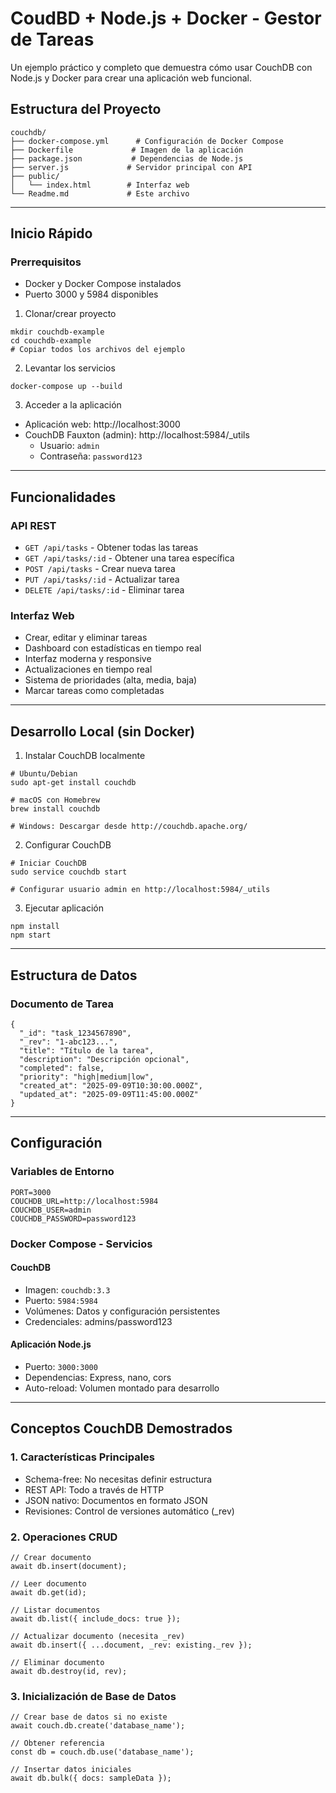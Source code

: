 # CoudBD + Node.js + Docker - Gestor de Tareas
Un ejemplo práctico y completo que demuestra cómo usar CouchDB con Node.js y Docker para crear una aplicación web funcional.

## Estructura del Proyecto
```
couchdb/
├── docker-compose.yml      # Configuración de Docker Compose
├── Dockerfile             # Imagen de la aplicación
├── package.json           # Dependencias de Node.js
├── server.js             # Servidor principal con API
├── public/
│   └── index.html        # Interfaz web
└── Readme.md             # Este archivo
```

---

## Inicio Rápido

### Prerrequisitos
- Docker y Docker Compose instalados
- Puerto 3000 y 5984 disponibles

1. Clonar/crear proyecto
```
mkdir couchdb-example
cd couchdb-example
# Copiar todos los archivos del ejemplo
```
2. Levantar los servicios
```
docker-compose up --build
```
3. Acceder a la aplicación
- Aplicación web: http://localhost:3000
- CouchDB Fauxton (admin): http://localhost:5984/_utils
  - Usuario: `admin`
  - Contraseña: `password123`

---

## Funcionalidades
### API REST
- `GET /api/tasks` - Obtener todas las tareas
- `GET /api/tasks/:id` - Obtener una tarea específica
- `POST /api/tasks` - Crear nueva tarea
- `PUT /api/tasks/:id` - Actualizar tarea
- `DELETE /api/tasks/:id` - Eliminar tarea

### Interfaz Web
- Crear, editar y eliminar tareas
- Dashboard con estadísticas en tiempo real
- Interfaz moderna y responsive
- Actualizaciones en tiempo real
- Sistema de prioridades (alta, media, baja)
- Marcar tareas como completadas

---

## Desarrollo Local (sin Docker)
1. Instalar CouchDB localmente
```
# Ubuntu/Debian
sudo apt-get install couchdb

# macOS con Homebrew
brew install couchdb

# Windows: Descargar desde http://couchdb.apache.org/
```

2. Configurar CouchDB
```
# Iniciar CouchDB
sudo service couchdb start

# Configurar usuario admin en http://localhost:5984/_utils
```

3. Ejecutar aplicación
```
npm install
npm start
```

---

## Estructura de Datos

### Documento de Tarea
```
{
  "_id": "task_1234567890",
  "_rev": "1-abc123...",
  "title": "Título de la tarea",
  "description": "Descripción opcional",
  "completed": false,
  "priority": "high|medium|low",
  "created_at": "2025-09-09T10:30:00.000Z",
  "updated_at": "2025-09-09T11:45:00.000Z"
}
```

---

## Configuración

### Variables de Entorno
```
PORT=3000
COUCHDB_URL=http://localhost:5984
COUCHDB_USER=admin
COUCHDB_PASSWORD=password123
```

### Docker Compose - Servicios

#### CouchDB
- Imagen: `couchdb:3.3`
- Puerto: `5984:5984`
- Volúmenes: Datos y configuración persistentes
- Credenciales: admins/password123

#### Aplicación Node.js
- Puerto: `3000:3000`
- Dependencias: Express, nano, cors
- Auto-reload: Volumen montado para desarrollo

---

## Conceptos CouchDB Demostrados
### 1. Características Principales
- Schema-free: No necesitas definir estructura
- REST API: Todo a través de HTTP
- JSON nativo: Documentos en formato JSON
- Revisiones: Control de versiones automático (_rev)

### 2. Operaciones CRUD
```
// Crear documento
await db.insert(document);

// Leer documento
await db.get(id);

// Listar documentos
await db.list({ include_docs: true });

// Actualizar documento (necesita _rev)
await db.insert({ ...document, _rev: existing._rev });

// Eliminar documento
await db.destroy(id, rev);
```

### 3. Inicialización de Base de Datos
```
// Crear base de datos si no existe
await couch.db.create('database_name');

// Obtener referencia
const db = couch.db.use('database_name');

// Insertar datos iniciales
await db.bulk({ docs: sampleData });
```